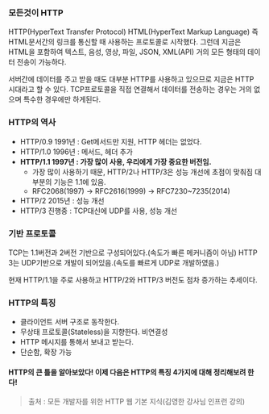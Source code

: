 ### 모든것이 HTTP 

HTTP(HyperText Transfer Protocol)
HTML(HyperText Markup Language)
즉 HTML문서간의 링크를 통신할 때 사용하는 프로토콜로 시작했다.
그런데 지금은 HTML을 포함하여 텍스트, 음성, 영상, 파일, JSON, XML(API) 거의 모든 형태의 데이터 전송이 가능하다.

서버간에 데이터를 주고 받을 때도 대부분 HTTP를 사용하고 있으므로 지금은 HTTP 시대라고 할 수 있다.
TCP프로토콜을 직접 연결해서 데이터를 전송하는 경우는 거의 없으며 특수한 경우에만 하게된다.

### HTTP의 역사

- HTTP/0.9 1991년 : Get메서드만 지원, HTTP 헤더는 없었다.
- HTTP/1.0 1996년 : 메서드, 헤더 추가
- **HTTP/1.1 1997년 : 가장 많이 사용, 우리에게 가장 중요한 버전임.**
	- 가장 많이 사용하기 때문, HTTP/2나 HTTP/3은 성능 개선에 초점이 맞춰짐 대부분의 기능은 1.1에 있음.
	- RFC2068(1997) -> RFC2616(1999) -> RFC7230~7235(2014)
- HTTP/2 2015년 : 성능 개선
- HTTP/3 진행중 : TCP대신에 UDP를 사용, 성능 개선

### 기반 프로토콜

TCP는 1.1버전과 2버전 기반으로 구성되어있다.(속도가 빠른 메커니즘이 아님)
HTTP 3는 UDP기반으로 개발이 되어있음.(속도를 빠르게 UDP로 개발하였음.)

현재 HTTP/1.1을 주로 사용하고
HTTP/2와 HTTP/3 버전도 점차 증가하는 추세이다.

### HTTP의 특징

- 클라이언트 서버 구조로 동작한다.
- 무상태 프로토콜(Stateless)을 지향한다. 비연결성
- HTTP 메시지를 통해서 보내고 받는다.
- 단순함, 확장 가능

#### HTTP의 큰 틀을 알아보았다! 이제 다음은 HTTP의 특징 4가지에 대해 정리해보려 한다!

> 출처 : 모든 개발자를 위한 HTTP 웹 기본 지식(김영한 강사님 인프런 강의)